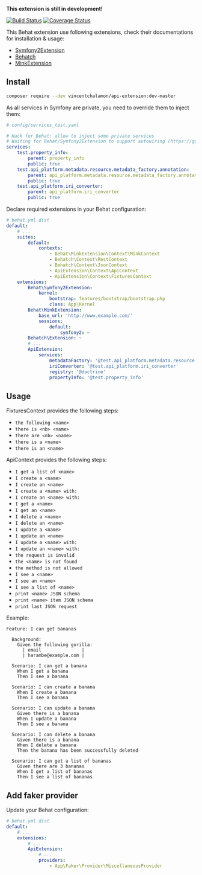 **This extension is still in development!**

[![Build Status](https://travis-ci.org/vincentchalamon/api-extension.svg?branch=master)](https://travis-ci.org/vincentchalamon/api-extension)
[![Coverage Status](https://coveralls.io/repos/github/vincentchalamon/api-extension/badge.svg)](https://coveralls.io/github/vincentchalamon/api-extension)

This Behat extension use following extensions, check their documentations for installation & usage:
* [Symfony2Extension](https://github.com/Behat/Symfony2Extension)
* [Behatch](https://github.com/Behatch/contexts)
* [MinkExtension](https://github.com/Behat/MinkExtension)

## Install

```bash
composer require --dev vincentchalamon/api-extension:dev-master
```

As all services in Symfony are private, you need to override them to inject them:
```yaml
# config/services_test.yaml

# Hack for Behat: allow to inject some private services
# Waiting for Behat/Symfony2Extension to support autowiring (https://goo.gl/z8BPpG)
services:
    test.property_info:
        parent: property_info
        public: true
    test.api_platform.metadata.resource.metadata_factory.annotation:
        parent: api_platform.metadata.resource.metadata_factory.annotation
        public: true
    test.api_platform.iri_converter:
        parent: api_platform.iri_converter
        public: true
```

Declare required extensions in your Behat configuration:
```yaml
# behat.yml.dist
default:
    # ...
    suites:
        default:
            contexts:
                - Behat\MinkExtension\Context\MinkContext
                - Behatch\Context\RestContext
                - Behatch\Context\JsonContext
                - ApiExtension\Context\ApiContext
                - ApiExtension\Context\FixturesContext
    extensions:
        Behat\Symfony2Extension:
            kernel:
                bootstrap: features/bootstrap/bootstrap.php
                class: App\Kernel
        Behat\MinkExtension:
            base_url: 'http://www.example.com/'
            sessions:
                default:
                    symfony2: ~
        Behatch\Extension: ~
        # ...
        ApiExtension:
            services:
                metadataFactory: '@test.api_platform.metadata.resource.metadata_factory.annotation'
                iriConverter: '@test.api_platform.iri_converter'
                registry: '@doctrine'
                propertyInfo: '@test.property_info'
```

## Usage

FixturesContext provides the following steps:
* `the following <name>`
* `there is <nb> <name>`
* `there are <nb> <name>`
* `there is a <name>`
* `there is an <name>`

ApiContext provides the following steps:
* `I get a list of <name>`
* `I create a <name>`
* `I create an <name>`
* `I create a <name> with:`
* `I create an <name> with:`
* `I get a <name>`
* `I get an <name>`
* `I delete a <name>`
* `I delete an <name>`
* `I update a <name>`
* `I update an <name>`
* `I update a <name> with:`
* `I update an <name> with:`
* `the request is invalid`
* `the <name> is not found`
* `the method is not allowed`
* `I see a <name>`
* `I see an <name>`
* `I see a list of <name>`
* `print <name> JSON schema`
* `print <name> item JSON schema`
* `print last JSON request`

Example:
```gherkin
Feature: I can get bananas

  Background:
    Given the following gorilla:
      | email               |
      | harambe@example.com |

  Scenario: I can get a banana
    When I get a banana
    Then I see a banana

  Scenario: I can create a banana
    When I create a banana
    Then I see a banana

  Scenario: I can update a banana
    Given there is a banana
    When I update a banana
    Then I see a banana

  Scenario: I can delete a banana
    Given there is a banana
    When I delete a banana
    Then the banana has been successfully deleted

  Scenario: I can get a list of bananas
    Given there are 3 bananas
    When I get a list of bananas
    Then I see a list of bananas
```

## Add faker provider

Update your Behat configuration:
```yaml
# behat.yml.dist
default:
    # ...
    extensions:
        # ...
        ApiExtension:
            # ...
            providers:
                - App\Faker\Provider\MiscellaneousProvider
```
